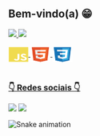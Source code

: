 ## Bem-vindo(a) 😁

 <div>
  <a href="https://github.com/SabrinaSouzass1">
  <img height="160em" src="https://github-readme-stats.vercel.app/api?username=SabrinaSouzass1&show_icons=true&theme=cobalt&include_all_commits=true&count_private=true%22/%3E"/>
   <img height="180em" src="https://github-readme-stats.vercel.app/api/top-langs/?username=SabrinaSouzass1&layout=compact&langs_count=6&theme=cobalt"/>

 
</div>
<div style="display: inline_block"><br>
  <img align="center" alt="Js" height="30" width="40" src="https://raw.githubusercontent.com/devicons/devicon/master/icons/javascript/javascript-plain.svg">
  <img align="center" alt="HTML" height="30" width="40" src="https://raw.githubusercontent.com/devicons/devicon/master/icons/html5/html5-original.svg">
  <img align="center" alt="CSS" height="30" width="40" src="https://raw.githubusercontent.com/devicons/devicon/master/icons/css3/css3-original.svg">
</div>
 
 <br>
 
  ### 👇 Redes sociais 👇
 
<div> 
  <a href="https://www.instagram.com/sabrinasouzass1/" target="_blank"><img src="https://img.shields.io/badge/-Instagram-%23E4405F?style=for-the-badge&logo=instagram&logoColor=white" target="_blank"></a>
  <a href="https://www.linkedin.com/in/sabrina-souza-4a470a25a/" target="_blank"><img src="https://img.shields.io/badge/-LinkedIn-%230077B5?style=for-the-badge&logo=linkedin&logoColor=white" target="_blank"></a> 
 
  ![Snake animation](https://github.com/SabrinaSouzass1/SabrinaSouzass1/blob/output/github-contribution-grid-snake.svg)
  

</div>
